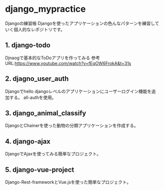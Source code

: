 # django_mypractice
Djangoの練習帳
Djangoを使ったアプリケーションの色んなパターンを練習していく個人的なレポジトリです。

## 1. django-todo
Djnaogで基本的なToDoアプリを作ってみる
参考URL:https://www.youtube.com/watch?v=fEqOW6FrokA&t=31s 

## 2. djagno_user_auth
Djangoでhello djangoレベルのアプリケーションにユーザーログイン機能を追加する。
all-authを使用。

## 3. django_animal_classify
DjangoとChainerを使った動物の分類アプリケーションを作成する。

## 4. django-ajax
DjangoでAjaxを使ってみる簡単なプロジェクト。

## 5. django-vue-project
Django-Rest-frameworkとVue.jsを使った簡単なプロジェクト。